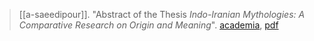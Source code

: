 > [[a-saeedipour]]. "Abstract of the Thesis *Indo-Iranian Mythologies: A Comparative Research on Origin and Meaning*". [academia](https://www.academia.edu/40775568/Indo-Iranian-Mythologies-A-Comparative-Research-on-Origin-and-Meaning-Indo-Iranian-Mythologies-A-Comparative-Research-on-Origin-and-Meaning), [pdf](a/a-saeedipour-draftb.pdf)